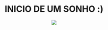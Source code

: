 
<div align="center">
  <h1>INICIO DE UM SONHO :)</h1>

  <img src="https://i.pinimg.com/originals/c7/81/33/c7813339dbe2eca32e58ea311adb1d56.gif">
</div>
